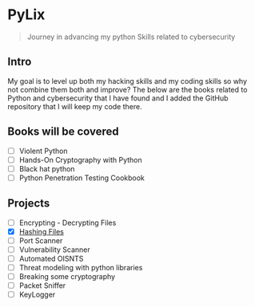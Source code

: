 # PyLix
> Journey in advancing my python Skills related to cybersecurity 

## Intro
My goal is to level up both my hacking skills and my coding skills so why not combine them both and improve?
The below are the books related to Python and cybersecurity that I have found and I added the GitHub repository that I will keep my code there.


## Books will be covered 
- [ ] Violent Python
- [ ] Hands-On Cryptography with Python
- [ ] Black hat python
- [ ] Python Penetration Testing Cookbook

## Projects
- [ ] Encrypting - Decrypting Files
- [x] [Hashing Files]('cryptography/Hashing/hashingFiles.py')
- [ ] Port Scanner
- [ ] Vulnerability Scanner
- [ ] Automated OISNTS 
- [ ] Threat modeling with python libraries
- [ ] Breaking some cryptography
- [ ] Packet Sniffer
- [ ] KeyLogger